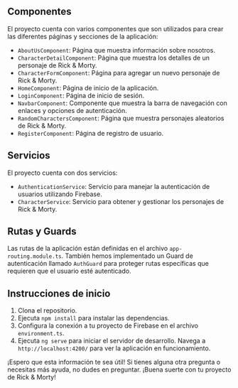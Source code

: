 
## Componentes

El proyecto cuenta con varios componentes que son utilizados para crear las diferentes páginas y secciones de la aplicación:

- `AboutUsComponent`: Página que muestra información sobre nosotros.
- `CharacterDetailComponent`: Página que muestra los detalles de un personaje de Rick & Morty.
- `CharacterFormComponent`: Página para agregar un nuevo personaje de Rick & Morty.
- `HomeComponent`: Página de inicio de la aplicación.
- `LoginComponent`: Página de inicio de sesión.
- `NavbarComponent`: Componente que muestra la barra de navegación con enlaces y opciones de autenticación.
- `RandomCharactersComponent`: Página que muestra personajes aleatorios de Rick & Morty.
- `RegisterComponent`: Página de registro de usuario.

## Servicios

El proyecto cuenta con dos servicios:

- `AuthenticationService`: Servicio para manejar la autenticación de usuarios utilizando Firebase.
- `CharacterService`: Servicio para obtener y gestionar los personajes de Rick & Morty.

## Rutas y Guards

Las rutas de la aplicación están definidas en el archivo `app-routing.module.ts`. También hemos implementado un Guard de autenticación llamado `AuthGuard` para proteger rutas específicas que requieren que el usuario esté autenticado.

## Instrucciones de inicio

1. Clona el repositorio.
2. Ejecuta `npm install` para instalar las dependencias.
3. Configura la conexión a tu proyecto de Firebase en el archivo `environment.ts`.
4. Ejecuta `ng serve` para iniciar el servidor de desarrollo. Navega a `http://localhost:4200/` para ver la aplicación en funcionamiento.

¡Espero que esta información te sea útil! Si tienes alguna otra pregunta o necesitas más ayuda, no dudes en preguntar. ¡Buena suerte con tu proyecto de Rick & Morty!
